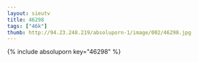```yaml
--- 
layout: sieutv
title: 46298
tags: ["46k"]
thumb: http://94.23.248.219/absoluporn-1/image/002/46298.jpg
---
```

{% include absoluporn key="46298" %} 
